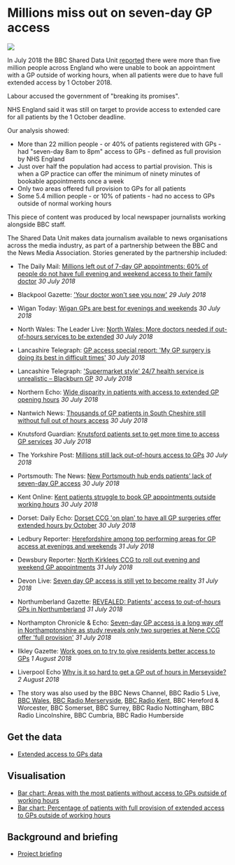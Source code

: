 # Millions miss out on seven-day GP access

![](https://ichef.bbci.co.uk/news/624/cpsprodpb/7BBF/production/_102697613_chart-nogp_provision-isoyi-nc.png)

In July 2018 the BBC Shared Data Unit [reported](https://www.bbc.co.uk/news/uk-england-44938759) there were more than five million people across England who were unable to book an appointment with a GP outside of working hours, when all patients were due to have full extended access by 1 October 2018.

Labour accused the government of "breaking its promises".

NHS England said it was still on target to provide access to extended care for all patients by the 1 October deadline.

Our analysis showed:

- More than 22 million people - or 40% of patients registered with GPs - had "seven-day 8am to 8pm" access to GPs - defined as full provision by NHS England
- Just over half the population had access to partial provision. This is when a GP practice can offer the minimum of ninety minutes of bookable appointments once a week
- Only two areas offered full provision to GPs for all patients
- Some 5.4 million people - or 10% of patients - had no access to GPs outside of normal working hours

This piece of content was produced by local newspaper journalists working alongside BBC staff.

The Shared Data Unit makes data journalism available to news organisations across the media industry, as part of a partnership between the BBC and the News Media Association. Stories generated by the partnership included:

* The Daily Mail: [Millions left out of 7-day GP appointments: 60% of people do not have full evening and weekend access to their family doctor](http://www.dailymail.co.uk/health/article-6007397/Millions-not-evening-weekend-access-family-doctor.html) *30 July 2018*
* Blackpool Gazette: ['Your doctor won't see you now'](https://www.blackpoolgazette.co.uk/news/health/your-doctor-won-t-see-you-now-1-9275153) *29 July 2018*


* Wigan Today: [Wigan GPs are best for evenings and weekends](https://www.wigantoday.net/news/wigan-gps-are-best-for-evenings-and-weekends-1-92758410) *30 July 2018*
* North Wales: The Leader Live: [North Wales: More doctors needed if out-of-hours services to be extended](http://www.leaderlive.co.uk/news/16385999.north-wales-more-doctors-needed-if-out-of-hours-services-to-be-extended/) *30 July 2018*
* Lancashire Telegraph: [GP access special report: 'My GP surgery is doing its best in difficult times'](http://www.lancashiretelegraph.co.uk/news/16385460.gp-access-special-report-my-gp-surgery-is-doing-its-best-in-difficult-times/) *30 July 2018*
* Lancashire Telegraph: ['Supermarket style' 24/7 health service is unrealistic – Blackburn GP](http://www.lancashiretelegraph.co.uk/news/16385462.supermarket-style-247-health-service-is-unrealistic-blackburn-gp/) *30 July 2018*
* Northern Echo: [Wide disparity in patients with access to extended GP opening hours](http://www.thenorthernecho.co.uk/news/16384998.wide-disparity-in-patients-with-access-to-extended-gp-opening-hours/) *30 July 2018*
* Nantwich News: [Thousands of GP patients in South Cheshire still without full out of hours access](https://thenantwichnews.co.uk/2018/07/30/thousands-of-gp-patients-in-south-cheshire-still-without-full-out-of-hours-access/) *30 July 2018*
* Knutsford Guardian: [Knutsford patients set to get more time to access GP services](http://www.knutsfordguardian.co.uk/news/16385877.knutsford-patients-set-to-get-more-time-to-access-gp-services/) *30 July 2018*
* The Yorkshire Post: [Millions still lack out-of-hours access to GPs](https://www.yorkshirepost.co.uk/news/millions-still-lack-out-of-hours-access-to-gps-1-9274870) *30 July 2018*
* Portsmouth: The News: [New Portsmouth hub ends patients’ lack of seven-day GP access](https://www.portsmouth.co.uk/news/health/new-portsmouth-hub-ends-patients-lack-of-seven-day-gp-access-1-8583668) *30 July 2018*
* Kent Online: [Kent patients struggle to book GP appointments outside working hours](http://www.kentonline.co.uk/medway/news/when-you-get-an-answer-all-the-appointments-have-gone-187175/) *30 July 2018*
* Dorset: Daily Echo: [Dorset CCG 'on plan' to have all GP surgeries offer extended hours by October](http://www.bournemouthecho.co.uk/news/16385446.dorset-ccg-on-plan-to-have-all-gp-surgeries-offer-extended-hours-by-october/) *30 July 2018*
* Ledbury Reporter: [Herefordshire among top performing areas for GP access at evenings and weekends](http://www.ledburyreporter.co.uk/news/16388610.herefordshire-among-top-performing-areas-for-gp-access-at-evenings-and-weekends/) *31 July 2018*
* Dewsbury Reporter: [North Kirklees CCG to roll out evening and weekend GP appointments](https://www.dewsburyreporter.co.uk/news/north-kirklees-ccg-to-roll-out-evening-and-weekend-gp-appointments-1-9278226) *31 July 2018*
* Devon Live: [Seven day GP access is still yet to become reality](https://www.devonlive.com/news/devon-news/seven-day-gp-access-still-1844975) *31 July 2018*
* Northumberland Gazette: [REVEALED: Patients' access to out-of-hours GPs in Northumberland](https://www.northumberlandgazette.co.uk/news/health/revealed-patients-access-to-out-of-hours-gps-in-northumberland-1-9278538) *31 July 2018*
* Northampton Chronicle & Echo: [Seven-day GP access is a long way off in Northamptonshire as study reveals only two surgeries at Nene CCG offer 'full provision'](https://www.northamptonchron.co.uk/news/seven-day-gp-access-is-a-long-way-off-in-northamptonshire-as-study-reveals-only-two-surgeries-at-nene-ccg-offer-full-provision-1-8584600) *31 July 2018*
* Ilkley Gazette: [Work goes on to try to give residents better access to GPs](http://www.ilkleygazette.co.uk/news/16388004.work-goes-on-to-try-to-give-residents-better-access-to-gps/) *1 August 2018*
* Liverpool Echo [Why is it so hard to get a GP out of hours in Merseyside?](https://www.liverpoolecho.co.uk/news/liverpool-news/hard-gp-out-hours-merseyside-14978832) *2 August 2018*

* The story was also used by the BBC News Channel, BBC Radio 5 Live, [BBC Wales](https://www.bbc.co.uk/news/uk-wales-44982690), [BBC Radio Merseryside](https://drive.google.com/file/d/19j87oTXFIfz6J648osCQIfwQr-5SVlxi/view?usp=sharing), [BBC Radio Kent](https://drive.google.com/file/d/1b-WHWfa0X1prN8DPz-zGt7haxMUfbkIp/view?usp=sharing), BBC Hereford & Worcester, BBC Somerset, BBC Surrey, BBC Radio Nottingham, BBC Radio Lincolnshire, BBC Cumbria, BBC Radio Humberside


## Get the data

  * [Extended access to GPs data](https://docs.google.com/spreadsheets/d/1xk1_9ZeD1XWO20pcAGZbxlqj9gmBOe6LWmwOgfTTBCE/edit#gid=838396479)

## Visualisation

* [Bar chart: Areas with the most patients without access to GPs outside of working hours](https://ichef.bbci.co.uk/news/624/cpsprodpb/7BBF/production/_102697613_chart-nogp_provision-isoyi-nc.png)
* [Bar chart: Percentage of patients with full provision of extended access to GPs outside of working hours](https://ichef.bbci.co.uk/news/624/cpsprodpb/B0FD/production/_102690354_chart-full_provision_regions-xn7u2-nc.png)

## Background and briefing

* [Project briefing](https://docs.google.com/document/d/1_Uq6uJGg0O4WdRo7ZO-5WvHg2ecIfcnJHrjiL8U4u2M/edit#heading=h.z6ne0og04bp5)
